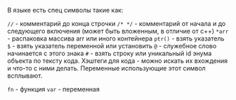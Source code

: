 В языке есть спец символы такие как:

`//` - комментарий до конца строчки
`/* */` - комментарий от начала и до следующего включения (может
быть вложенным, в отличие от c++)
`*arr` - распаковка массива arr или иного контейнера
`ptr()` - взять указатель
`$` - взять указатель переменной или установить
`@` - служебное слово начинается с этого знака
`#`  - взять строку или уникальный id энума объекта по тексту кода. Хэштеги для кода - можно искать их вхождения и что-то с ними делать. Переменные использующие этот символ всплывают.

`fn`  - функция
`var` - переменная 